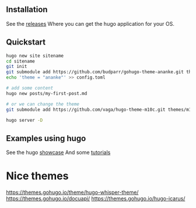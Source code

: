 ## Installation
See the [releases](https://github.com/gohugoio/hugo/releases)
Where you can get the hugo application for your OS.

## Quickstart
```bash
hugo new site sitename
cd sitename
git init
git submodule add https://github.com/budparr/gohugo-theme-ananke.git themes/ananke
echo 'theme = "ananke"' >> config.toml

# add some content
hugo new posts/my-first-post.md

# or we can change the theme
git submodule add https://github.com/vaga/hugo-theme-m10c.git themes/m10c.git themes/m10c

hugo server -D
```

## Examples using hugo
See the hugo [showcase](https://gohugo.io/showcase/)
And some [tutorials](https://www.youtube.com/watch?v=qtIqKaDlqXo&list=PLLAZ4kZ9dFpOnyRlyS-liKL5ReHDcj4G3)


# Nice themes
https://themes.gohugo.io/theme/hugo-whisper-theme/
https://themes.gohugo.io/docuapi/
https://themes.gohugo.io/hugo-icarus/
